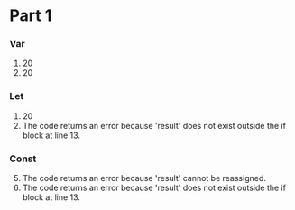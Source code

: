 # Part 1
### Var
1. 20
2. 20
   
### Let
1. 20
2. The code returns an error because 'result' does not exist outside the if block at line 13.

### Const
5. The code returns an error because 'result' cannot be reassigned.
6. The code returns an error because 'result' does not exist outside the if block at line 13.